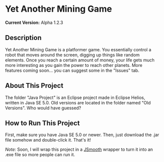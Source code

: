 Yet Another Mining Game
=======================

**Current Version:** Alpha 1.2.3

Description
-----------
Yet Another Mining Game is a platformer game.  You essentially control a robot that moves around the screen, digging up things like random elements.  Once you reach a certain amount of money, your life gets much more interesting as you gain the power to reach other planets.  More features coming soon...  you can suggest some in the "Issues" tab.

About This Project
------------------

The folder "Java Project" is an Eclipse project made in Eclipse Helios, written in Java SE 5.0.
Old versions are located in the folder named "Old Versions". Who would have guessed?

How to Run This Project
-----------------------

First, make sure you have Java SE 5.0 or newer.
Then, just download the .jar file somehow and double-click it.
That's it!

*Note:* Soon, I will wrap this project in a [JSmooth](http://jsmooth.sourceforge.net/) wrapper to turn it into an .exe file so more people can run it.